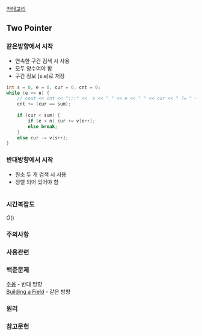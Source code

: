 [카테고리](/README.md)
## Two Pointer
<!-- TODO -->
### 같은방향에서 시작
- 연속한 구간 검색 시 사용
- 모두 양수여야 함
- 구간 정보 [s:e)로 저장
```cpp
int s = 0, e = 0, cur = 0, cnt = 0;
while (e <= n) {
    // cout << cnt << ":::" <<  s << " " << e << " " << cur << " ?= " << sum << "\n";
    cnt += (cur == sum);
    
    if (cur < sum) {
        if (e < n) cur += v[e++];
        else break;
    }
    else cur -= v[s++];
}
```
### 반대방향에서 시작
- 원소 두 개 검색 시 사용
- 정렬 되어 있어야 함
```cpp

```
### 시간복잡도 
$O()$   

### 주의사항


### 사용관련


### 백준문제
[주몽](https://www.acmicpc.net/problem/1940) - 반대 방향   
[Building a Field](https://www.acmicpc.net/problem/16522) - 같은 방향   

### 원리


### 참고문헌